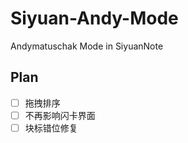 # Siyuan-Andy-Mode
Andymatuschak Mode in SiyuanNote

## Plan

- [ ] 拖拽排序
- [ ] 不再影响闪卡界面
- [ ] 块标错位修复
